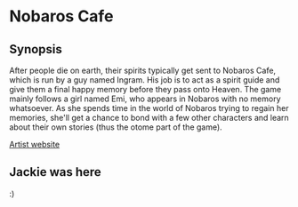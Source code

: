 # **Nobaros Cafe**
## **Synopsis**
After people die on earth, their spirits typically get sent to Nobaros Cafe, which is run by a guy named Ingram. His job is to act as a spirit guide and give them a final happy memory before they pass onto Heaven. The game mainly follows a girl named Emi, who appears in Nobaros with no memory whatsoever. As she spends time in the world of Nobaros trying to regain her memories, she'll get a chance to bond with a few other characters and learn about their own stories (thus the otome part of the game).

[Artist website](https://milkysan92.carrd.co)

## Jackie was here
:) 